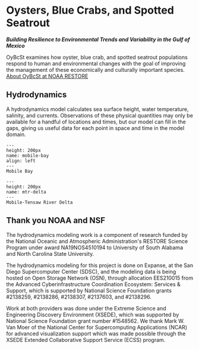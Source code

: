# Oysters, Blue Crabs, and Spotted Seatrout

***Building Resilience to Environmental Trends and Variability in the Gulf of Mexico***

OyBcSt examines how oyster, blue crab, and spotted seatrout populations respond to human and environmental changes with the goal of improving the management of these economically and culturally important species.
[About OyBcSt at NOAA RESTORE](https://restoreactscienceprogram.noaa.gov/projects/oysters-blue-crabs-seatrout)

## Hydrodynamics
A hydrodynamics model calculates sea surface height, water temperature, salinity, and currents. Observations of these physical quantities may only be available for a handful of locations and times, but our model can fill in the gaps, giving us useful data for each point in space and time in the model domain.

```{figure} https://renc.osn.xsede.org/ees210015-bucket01/img/hydro/gevsmodel.png 
---
height: 200px 
name: mobile-bay 
align: left
---
Mobile Bay
```
```{figure} https://renc.osn.xsede.org/ees210015-bucket01/img/hydro/gemodriv.png 
---
height: 200px 
name: mtr-delta 
---
Mobile-Tensaw River Delta
```

## Thank you NOAA and NSF

The hydrodynamics modeling work is a component of research funded by the National Oceanic and Atmospheric Administration's RESTORE Science Program under award NA19NOS4510194 to University of South Alabama and North Carolina State University.

The hydrodynamics modeling for this project is done on Expanse, at the San Diego Supercomputer Center (SDSC), and the modeling data is being hosted on Open Storage Network (OSN), through allocation EES210015 from the Advanced Cyberinfrastructure Coordination Ecosystem: Services & Support, which is supported by National Science Foundation grants #2138259, #2138286, #2138307, #2137603, and #2138296.

Work at both providers was done under the Extreme Science and Engineering Discovery Environment (XSEDE), which was supported by National Science Foundation grant number #1548562. We thank Mark W. Van Moer of the National Center for Supercomputing Applications (NCAR) for advanced visualization support which was made possible through the XSEDE Extended Collaborative Support Service (ECSS) program.
